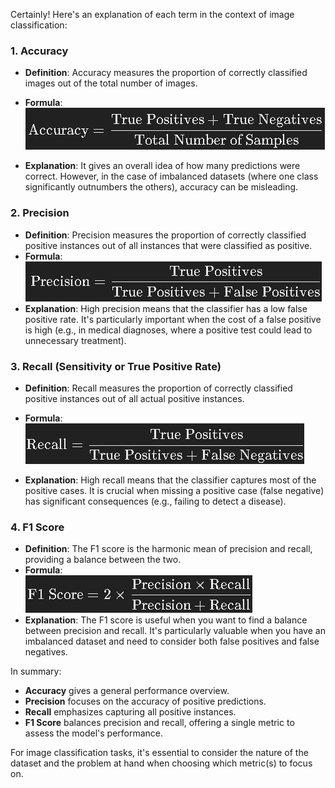 Certainly! Here's an explanation of each term in the context of image classification:

### 1. **Accuracy**
   - **Definition**: Accuracy measures the proportion of correctly classified images out of the total number of images.
   - **Formula**:   
    ![alt text](./formula/image-1.png)
     
   - **Explanation**: It gives an overall idea of how many predictions were correct. However, in the case of imbalanced datasets (where one class significantly outnumbers the others), accuracy can be misleading.

### 2. **Precision**
   - **Definition**: Precision measures the proportion of correctly classified positive instances out of all instances that were classified as positive.
   - **Formula**:   
    ![alt text](./formula/image-2.png)
   - **Explanation**: High precision means that the classifier has a low false positive rate. It's particularly important when the cost of a false positive is high (e.g., in medical diagnoses, where a positive test could lead to unnecessary treatment).

### 3. **Recall (Sensitivity or True Positive Rate)**
   - **Definition**: Recall measures the proportion of correctly classified positive instances out of all actual positive instances.
   - **Formula**:   
    ![alt text](./formula/image-3.png)

   - **Explanation**: High recall means that the classifier captures most of the positive cases. It is crucial when missing a positive case (false negative) has significant consequences (e.g., failing to detect a disease).

### 4. **F1 Score**
   - **Definition**: The F1 score is the harmonic mean of precision and recall, providing a balance between the two.
   - **Formula**:   
    ![alt text](./formula/image-4.png)
   - **Explanation**: The F1 score is useful when you want to find a balance between precision and recall. It's particularly valuable when you have an imbalanced dataset and need to consider both false positives and false negatives.

In summary:
- **Accuracy** gives a general performance overview.
- **Precision** focuses on the accuracy of positive predictions.
- **Recall** emphasizes capturing all positive instances.
- **F1 Score** balances precision and recall, offering a single metric to assess the model's performance.

For image classification tasks, it's essential to consider the nature of the dataset and the problem at hand when choosing which metric(s) to focus on.
